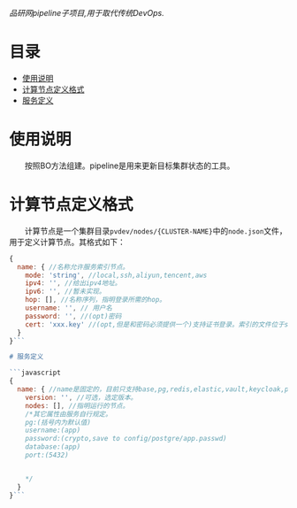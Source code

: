 *品研网pipeline子项目,用于取代传统DevOps.*

<h1>目录</h1>

- [使用说明](#使用说明)
- [计算节点定义格式](#计算节点定义格式)
- [服务定义](#服务定义)


# 使用说明
&emsp;&emsp;按照BO方法组建。pipeline是用来更新目标集群状态的工具。

# 计算节点定义格式
&emsp;&emsp;计算节点是一个集群目录`pvdev/nodes/{CLUSTER-NAME}`中的`node.json`文件，用于定义计算节点。其格式如下：

```javascript
{
  name: { //名称允许服务索引节点。
    mode: 'string', //local,ssh,aliyun,tencent,aws
    ipv4: '', //给出ipv4地址。
    ipv6: '', //暂未实现。
    hop: [], //名称序列，指明登录所需的hop。
    username: '', // 用户名
    password: '', //(opt)密码
    cert: 'xxx.key' //(opt,但是和密码必须提供一个)支持证书登录。索引的文件位于secret目录中。
  }
}```

# 服务定义

```javascript
{
  name: { //name是固定的，目前只支持base,pg,redis,elastic,vault,keycloak,pinyan
    version: '', //可选，选定版本。
    nodes: [], //指明运行的节点。
    /*其它属性由服务自行规定。
    pg:(括号内为默认值)
    username:(app)
    password:(crypto,save to config/postgre/app.passwd)
    database:(app)
    port:(5432)


    */
  }
}```
